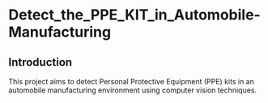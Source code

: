 # Detect_the_PPE_KIT_in_Automobile-Manufacturing
## Introduction
This project aims to detect Personal Protective Equipment (PPE) kits in an automobile manufacturing environment using computer vision techniques.

